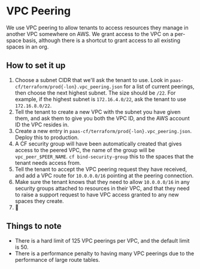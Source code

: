 # VPC Peering

We use VPC peering to allow tenants to access resources they manage in another VPC somewhere on AWS. We grant access to the VPC on a per-space basis, although there is a shortcut to grant access to all existing spaces in an org.

## How to set it up

1. Choose a subnet CIDR that we'll ask the tenant to use. Look in `paas-cf/terraform/prod{-lon}.vpc_peering.json` for a list of current peerings, then choose the next highest subnet. The size should be `/22`. For example, if the highest subnet is `172.16.4.0/22`, ask the tenant to use `172.16.8.0/22`.
2. Tell the tenant to create a new VPC with the subnet you have given them, and ask them to give you both the VPC ID, and the AWS account ID the VPC resides in.
3. Create a new entry in `paas-cf/terraform/prod{-lon}.vpc_peering.json`. Deploy this to production.
4. A CF security group will have been automatically created that gives access to the peered VPC, the name of the group will be `vpc_peer_$PEER_NAME`. `cf bind-security-group` this to the spaces that the tenant needs access from.
5. Tell the tenant to accept the VPC peering request they have received, and add a VPC route for `10.0.0.0/16` pointing at the peering connection.
6. Make sure the tenant knows that they need to allow `10.0.0.0/16` in any security groups attached to resources in their VPC, and that they need to raise a support request to have VPC access granted to any new spaces they create.
7. 🎉

## Things to note

* There is a hard limit of 125 VPC peerings per VPC, and the default limit is 50.
* There is a performance penalty to having many VPC peerings due to the performance of large route tables.
